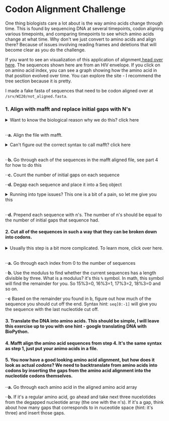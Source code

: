 # Codon Alignment Challenge

One thing biologists care a lot about is the way amino acids change through time. This is found by sequencing DNA at several timepoints, codon aligning various timepoints, and comparing timepoints to see which amino acids change at what time. Why don't we just convert to amino acids and align there? Because of issues involving reading frames and deletions that will become clear as you do the challenge. 

If you want to see an visualization of this application of alignment,[head over here](https://flea.ki.murrell.group/view/P018/sequences/). The sequences shown here are from an HIV envelope. If you click on on amino acid index, you can see a graph showing how the amino acid in that position evolved over time. You can explore the site - I recommend the tree section because it is pretty. 

I made a fake fasta of sequences that need to be codon aligned over at ```/srv/WI20/not_aligned.fasta```.

### 1. Align with mafft and replace initial gaps with N's

<details>
  <summary>Want to know the biological reason why we do this? click here</summary>
  
Sequencing starts at many different points, and we don't know ahead of time where the points are. If we don't identify where one sequence starts relative to another, we cannot begin comparing them. Why the N's? That's because the biological meaning of N's is different than that of gaps. Gaps in an alignment indicate deletions or insertions from one sequence to another, we predict that something was removed or added. In the case of different starting points, we know that *something* is supposed to be there, since we have information from other sequences. Thus it is not an insertion or deletion, but unkown nucleotides. We represent this with N's. 

</details></br>

  ⋅⋅**a.** Align the file with mafft. 
  
  <details>
  <summary>Can't figure out the correct syntax to call mafft? click here</summary>
  
```python
subprocess.call(["mafft", "--out", "nuc_aligned.fasta", in_file])
````
</details></br>

  ⋅⋅**b.** Go through each of the sequences in the mafft aligned file, see part 4 for how to do this
  
  ⋅⋅**c.** Count the number of initial gaps on each sequence
  
  ⋅⋅**d.** Degap each sequence and place it into a Seq object
  
<details>
  <summary>Running into type issues? This one is a bit of a pain, so let me give you this</summary>
  
```python
#This line converts the sequence to a string, replaces gaps with empty strings, and placed the result into a Seq object
sequence=Seq.Seq(str(seq_record.seq).replace("-", ""))
````
</details></br>
  
  ⋅⋅**d.** Prepend each sequence with n's. The number of n's should be equal to the number of initial gaps that sequence had.

#### **2.** Cut all of the sequences in such a way that they can be broken down into codons. 

<details>
  <summary>Usually this step is a bit more complicated. To learn more, click over here.</summary>
  
  
Even after accounting for the varying starting points in the sequence, we still have the issue of the reading frame. What if every single sequence starts at a nonsense location? All of the translated animo acids will be useless. A robust way of making the choice between starting each sequence from the first, second, or third nucleotide by seeing which one results in the longest total distance between stop codons in all of the sequences. In the interest of time, you are encouraged to skip this step and just find the which indices to pick in order to get mulitples of 3 in every sequence.

</details></br>


⋅⋅**a.** Go through each index from 0 to the number of sequences

⋅⋅**b.** Use the modulus to find whether the current sequences has a length divisible by three. What is a modulus? it's this ```%``` symbol. In math, this symbol will find the remainder for you. So 15%3=0, 16%3=1, 17%3=2, 18%3=0 and so on. 

⋅⋅**c** Based on the remainder you found in b, figure out how much of the sequence you should cut off the end. Syntax hint: ```seq[0:-1]``` will give you the sequence with the last nucleotide cut off. 


#### **3.** Translate the DNA into amino acids. This should be simple, I will leave this exercise up to you with one hint - google translating DNA with BioPython.

#### **4.** Mafft align the amino acid sequences from step 4. It's the same syntax as step 1, just put your animo acids in a file. 


#### **5.** You now have a good looking amino acid alignment, but how does it look as actual *codons*? We need to backtranslate from amino acids into codons by inserting the gaps from the amino acid alignment into the nucleotide codons themselves. 

⋅⋅**a.** Go through each amino acid in the aligned amino acid array

⋅⋅**b.** If it's a regular amino acid, go ahead and take next three nucelotides from the degapped nucleotide array (the one with the n's). If it's a gap, think about how many gaps that corresponds to in nuceotide space (hint: it's three) and insert those gaps. 







